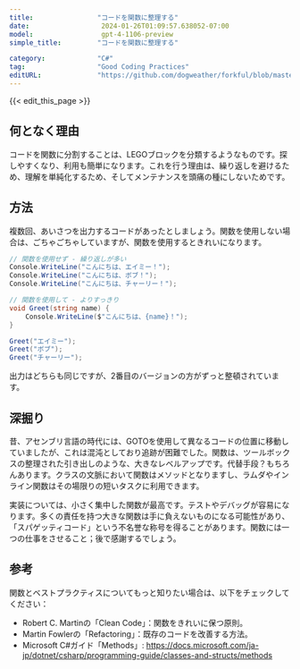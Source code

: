 ```yaml
---
title:                "コードを関数に整理する"
date:                  2024-01-26T01:09:57.638052-07:00
model:                 gpt-4-1106-preview
simple_title:         "コードを関数に整理する"

category:             "C#"
tag:                  "Good Coding Practices"
editURL:              "https://github.com/dogweather/forkful/blob/master/content/ja/c-sharp/organizing-code-into-functions.md"
---
```


{{< edit_this_page >}}

## 何となく理由
コードを関数に分割することは、LEGOブロックを分類するようなものです。探しやすくなり、利用も簡単になります。これを行う理由は、繰り返しを避けるため、理解を単純化するため、そしてメンテナンスを頭痛の種にしないためです。

## 方法
複数回、あいさつを出力するコードがあったとしましょう。関数を使用しない場合は、ごちゃごちゃしていますが、関数を使用するときれいになります。

```C#
// 関数を使用せず - 繰り返しが多い
Console.WriteLine("こんにちは、エイミー！");
Console.WriteLine("こんにちは、ボブ！");
Console.WriteLine("こんにちは、チャーリー！");

// 関数を使用して - よりすっきり
void Greet(string name) {
    Console.WriteLine($"こんにちは、{name}！");
}

Greet("エイミー");
Greet("ボブ");
Greet("チャーリー");
```

出力はどちらも同じですが、2番目のバージョンの方がずっと整頓されています。

## 深掘り
昔、アセンブリ言語の時代には、GOTOを使用して異なるコードの位置に移動していましたが、これは混沌としており追跡が困難でした。関数は、ツールボックスの整理された引き出しのような、大きなレベルアップです。代替手段？もちろんあります。クラスの文脈において関数はメソッドとなりますし、ラムダやインライン関数はその場限りの短いタスクに利用できます。

実装については、小さく集中した関数が最高です。テストやデバッグが容易になります。多くの責任を持つ大きな関数は手に負えないものになる可能性があり、「スパゲッティコード」という不名誉な称号を得ることがあります。関数には一つの仕事をさせること；後で感謝するでしょう。

## 参考
関数とベストプラクティスについてもっと知りたい場合は、以下をチェックしてください：

- Robert C. Martinの「Clean Code」：関数をきれいに保つ原則。
- Martin Fowlerの「Refactoring」：既存のコードを改善する方法。
- Microsoft C#ガイド「Methods」: https://docs.microsoft.com/ja-jp/dotnet/csharp/programming-guide/classes-and-structs/methods
